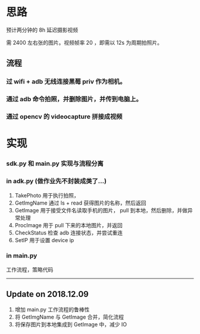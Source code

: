 # 思路
预计两分钟的 8h 延迟摄影视频

需 2400 左右张的图片。视频帧率 20 ，即需以 12s 为周期拍照片。

## 流程
### 过 wifi + adb 无线连接黑莓 priv 作为相机。
### 通过 adb 命令拍照，并删除图片，并传到电脑上。
### 通过 opencv 的 videocapture 拼接成视频

# 实现
### sdk.py 和 main.py 实现与流程分离
### in adk.py (做作业先不封装成类了...)
1. TakePhoto 用于执行拍照，
2. GetImgName 通过 ls + read 获得图片的名称，然后返回
3. GetImage 用于接受文件名读取手机的图片， pull 到本地，然后删除，并做异常处理 
4. ProcImage 用于 pull 下来的本地图片，并返回 
5. CheckStatus 检查 adb 连接状态，并尝试重连
6. SetIP 用于设置 device ip

### in main.py
工作流程，策略代码

----

## Update on 2018.12.09
1. 增加 main.py 工作流程的鲁棒性
2. 将 GetImgName 与 GetImage 合并，简化流程
3. 将保存图片到本地集成到 GetImage 中，减少 IO